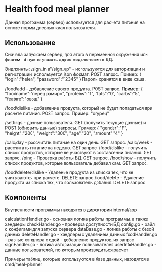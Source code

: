 # Health food meal planner
Данная программа (сервер) используется для расчета питания на основе нормы дневных ккал пользователя.

## Использование
Сначала запускаем сервер, для этого в переменной окружения или флагом -d нужно указать адрес подключения к БД.

Эндпоинты:
/sign_in и"/sign_up" - используются для авторизации и регистрации, используется json формат. POST запрос.
Пример: { "login":"helen", "password":"12345" }
Пароли хранятся в виде хэша.

/food/add - добавление своего продукта. POST запрос.
Пример: { "foodname":"перец рамиро",
"proteins":"1",
"fats":"0",
"carbs":"5",
"feature":"овощ"
}

/food/dislike - добавление продукта, который не будет попадаться при расчете питания. POST запрос.
Пример: "огурец"

/settings - данные пользователя. GET (получить текущие данные) и POST (обновить данные) запросы.
Пример:
{ 
"gender":"F",
"height":"200",
"weight":"300",
"age":"30",
"amount":"4" 
 }

/calc/day - рассчитать питание на один день. GET запрос.
/calc/week - рассчитать питание на неделю. GET запрос.
/food/dislike - получить список продуктов, которые не участвуют в составлении питания. GET запрос.
/ping - Проверка работы БД. GET запрос.
/food/show - получить список продуктов, которые пользователь добавил сам. GET запрос.

/food/delete/dislike - Удаление продукта из списка тех, что не учитываются при расчете. DELETE запрос
/food/delete - Удаление продукта из списка тех, что пользователь добавил. DELETE запрос

## Компоненты
Внутренности программы находятся в директории internal/app

calculationHandler.go - основная логика работы программы, а также хэндлеры
checkHandler.go - проверка доступности БД
config.go - файл с конфигами для запуска сервера
dataBase.go - логика работы с базой данных
deleteHandler.go - хэндлеры с удалением данных
foodHandler.go - разные хэндлера с едой - добавление продуктов, их запрос
signHandler.go - логика авторизации пользователей
userInfoHandler.go - данные пользователей, по которым производиться расчет

Примеры таблиц, которые используются в базе данных, находятся в cmd/meal-planner





